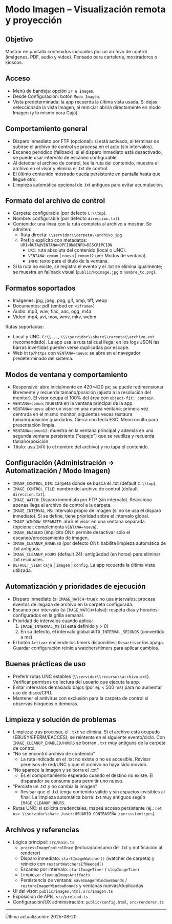 # Modo Imagen – Visualización remota y proyección

## Objetivo
Mostrar en pantalla contenidos indicados por un archivo de control (imágenes, PDF, audio y video). Pensado para cartelería, mostradores o kioscos.

## Acceso
- Menú de bandeja: opción `Ir a Imagen`.
- Desde Configuración: botón `Modo Imagen`.
- Vista predeterminada: la app recuerda la última vista usada. Si dejas seleccionada la vista Imagen, al reiniciar abrirá directamente en modo Imagen (y lo mismo para Caja).

## Comportamiento general
- Disparo inmediato por FTP (opcional): si está activado, al terminar de subirse el archivo de control se procesa en el acto (sin intervalos).
- Escaneo periódico (fallback): si el disparo inmediato está desactivado, se puede usar intervalo de escaneo configurable.
- Al detectar el archivo de control, lee la ruta del contenido, muestra el archivo en el visor y elimina el .txt de control.
- El último contenido mostrado queda persistente en pantalla hasta que llegue otro.
- Limpieza automática opcional de .txt antiguos para evitar acumulación.

## Formato del archivo de control
- Carpeta: configurable (por defecto `C:\\tmp`).
- Nombre: configurable (por defecto `direccion.txt`).
- Contenido: una línea con la ruta completa al archivo a mostrar. Se admiten:
  - Ruta directa: `\\servidor\\carpeta\\archivo.jpg`
  - Prefijo explícito con metadatos: `URI=RUTA@VENTANA=OPCION@INFO=DESCRIPCION`
    - `URI`: ruta absoluta del contenido (local o UNC).
    - `VENTANA`: `comun` | `nueva` | `comun12` (ver Modos de ventana).
    - `INFO`: texto para el título de la ventana.
- Si la ruta no existe, se registra el evento y el .txt se elimina igualmente; se muestra un fallback visual (`public/Noimage.jpg` o `nombre_tc.png`).

## Formatos soportados
- Imágenes: jpg, jpeg, png, gif, bmp, tiff, webp
- Documentos: pdf (embed en `<iframe>`)
- Audio: mp3, wav, flac, aac, ogg, m4a
- Video: mp4, avi, mov, wmv, mkv, webm

Rutas soportadas:
- Local y UNC: `C:\\...`, `\\\\servidor\\share\\carpeta\\archivo.ext` (recomendado). La app usa la ruta tal cual llega; en los logs JSON las barras invertidas pueden verse duplicadas por escape.
- Web `http/https` con `VENTANA=nueva`: se abre en el navegador predeterminado del sistema.

## Modos de ventana y comportamiento
- Responsive: abre inicialmente en 420×420 px; se puede redimensionar libremente y recuerda tamaño/posición (ajusta a la resolución del monitor). El visor ocupa el 100% del área con `object-fit: contain`.
- `VENTANA=comun`: muestra en la ventana principal de la app.
- `VENTANA=nueva`: abre un visor en una nueva ventana; primera vez centrada en el mismo monitor, siguientes veces restaura tamaño/posición guardados. Cierra con tecla ESC. Menú oculto para presentación limpia.
- `VENTANA=comun12`: muestra en la ventana principal y además en una segunda ventana persistente ("espejo") que se reutiliza y recuerda tamaño/posición.
- Título: usa `INFO` (o el nombre del archivo) y no tapa el contenido.

## Configuración (Administración → Automatización / Modo Imagen)
- `IMAGE_CONTROL_DIR`: carpeta donde se busca el .txt (default `C:\\tmp`).
- `IMAGE_CONTROL_FILE`: nombre del archivo de control (default `direccion.txt`).
- `IMAGE_WATCH`: Disparo inmediato por FTP (sin intervalo). Reacciona apenas llega el archivo de control a la carpeta.
- `IMAGE_INTERVAL_MS`: intervalo propio de Imagen (si no se usa el disparo inmediato). Si se define, tiene prioridad sobre el intervalo global.
- `IMAGE_WINDOW_SEPARATE`: abrir el visor en una ventana separada (opcional; complementa `VENTANA=nueva`).
- `IMAGE_ENABLED` (implícito ON): permite desactivar sólo el escaneo/procesamiento de imagen.
- `IMAGE_CLEANUP_ENABLED` (por defecto ON): habilita limpieza automática de .txt antiguos.
- `IMAGE_CLEANUP_HOURS` (default 24): antigüedad (en horas) para eliminar .txt residuales.
- `DEFAULT_VIEW`: `caja` | `imagen` | `config`. La app recuerda la última vista utilizada.

## Automatización y prioridades de ejecución
- Disparo inmediato (si `IMAGE_WATCH`=true): no usa intervalos; procesa eventos de llegada de archivo en la carpeta configurada.
- Escaneo por intervalo (si `IMAGE_WATCH`=false): respeta días y horarios configurados en la grilla semanal.
- Prioridad de intervalos cuando aplica:
  1) `IMAGE_INTERVAL_MS` (si está definido y > 0)
  2) En su defecto, el intervalo global `AUTO_INTERVAL_SECONDS` (convertido a ms)
- El botón `Activar` enciende los timers disponibles; `Desactivar` los apaga. Guardar configuración reinicia watchers/timers para aplicar cambios.

## Buenas prácticas de uso
- Preferir rutas UNC estables (`\\servidor\\recurso\\archivo.ext`). Verificar permisos de lectura del usuario que ejecuta la app.
- Evitar intervalos demasiado bajos (por ej. < 500 ms) para no aumentar uso de disco/CPU.
- Mantener el antivirus con exclusión para la carpeta de control si observas bloqueos o demoras.

## Limpieza y solución de problemas
- Limpieza: tras procesar, el `.txt` se elimina. Si el archivo está ocupado (EBUSY/EPERM/EACCES), se reintenta en el siguiente evento/ciclo. Con `IMAGE_CLEANUP_ENABLED/HOURS` se borran `.txt` muy antiguos de la carpeta de control.
- “No se encontró archivo de contenido”
  - La ruta indicada en el .txt no existe o no es accesible. Revisar permisos de red/UNC y que el archivo no haya sido movido.
- “No aparece la imagen y se borra el .txt”
  - Es el comportamiento esperado cuando el destino no existe. El disparador se consume para permitir uno nuevo.
- “Persiste un .txt y no cambia la imagen”
  - Revisar que el .txt tenga contenido válido y sin espacios invisibles al final. La limpieza automática borra .txt muy antiguos según `IMAGE_CLEANUP_HOURS`.
- Rutas UNC: si solicita credenciales, mapeá acceso persistente (ej.: `net use \\servidor\share /user:USUARIO CONTRASEÑA /persistent:yes`).

## Archivos y referencias
- Lógica principal: `src/main.ts`
  - `processImageControlOnce` (lectura/consumo del .txt y notificación al renderer)
  - Disparo inmediato: `startImageWatcher()` (watcher de carpeta) y reinicio con `restartWatchersIfNeeded()`
  - Escaneo por intervalo: `startImageTimer` / `stopImageTimer`
  - Limpieza: `cleanupImageArtifacts`
  - Persistencia de ventana: `saveImagenWindowBounds` / `restoreImagenWindowBounds` y ventanas nuevas/duplicadas
- UI del visor: `public/imagen.html`, `src/imagen.ts`
- Exposición de APIs: `src/preload.ts`
- Configuración/UX administración: `public/config.html`, `src/renderer.ts`

---
Última actualización: 2025-08-20
